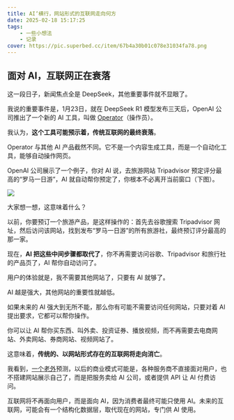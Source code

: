 ```yaml
---
title: AI‘横行，网站形式的互联网走向何方
date: 2025-02-18 15:17:25
tags: 
    - 一些小想法
    - 记录
cover: https://pic.superbed.cc/item/67b4a30b01c078e31034fa78.png
---
```



## 面对 AI，互联网正在衰落

这一段日子，新闻焦点全是 DeepSeek，其他重要事件就不显眼了。

我说的重要事件是，1月23日，就在 DeepSeek R1 模型发布三天后，OpenAI 公司推出了一个新的 AI 工具，叫做 [Operator](https://openai.com/index/computer-using-agent/)（操作员）。

<!--more-->

我认为，**这个工具可能预示着，传统互联网的最终衰落**。

Operator 与其他 AI 产品截然不同。它不是一个内容生成工具，而是一个自动化工具，能够自动操作网页。

OpenAI 公司展示了一个例子，你对 AI 说，去旅游网站 Tripadvisor 预定评分最高的“罗马一日游”，AI 就自动帮你预定了，你根本不必离开当前窗口（下图）。

![](https://pic.superbed.cc/item/67b4a36f01c078e31034fc22.webp)

大家想一想，这意味着什么？

以前，你要预订一个旅游产品，是这样操作的：首先去谷歌搜索 Tripadvisor 网址，然后访问该网站，找到发布“罗马一日游”的所有旅游社，最终预订评分最高的那一家。

现在，**AI 把这些中间步骤都取代了**，你不再需要访问谷歌、Tripadvisor 和旅行社的产品页了，AI 帮你自动访问了。

用户的体验就是，我不需要其他网站了，只要有 AI 就够了。

AI 越是强大，其他网站的重要性就越低。

如果未来的 AI 强大到无所不能，那么你有可能不需要访问任何网站，只要对着 AI 提出要求，它都可以帮你操作。

你可以让 AI 帮你买东西、叫外卖、投资证券、播放视频，而不再需要去电商网站、外卖网站、券商网站、视频网站了。

这意味着，**传统的、以网站形式存在的互联网将走向消亡**。

我看到，[一个老外](https://brids.bearblog.dev/openai-just-put-the-final-nail-in-the-coffin-of-the-open-world-wide-web/)预测，以后的商业模式可能是，各种服务商不直接面对用户，也不搭建网站展示自己了，而是把服务卖给 AI 公司，或者提供 API 让 AI 付费访问。

互联网将不再面向用户，而是面向 AI，因为消费者最终可能只使用 AI。未来的互联网，可能会有一个结构化数据层，取代现在的网站，专门供 AI 使用。
